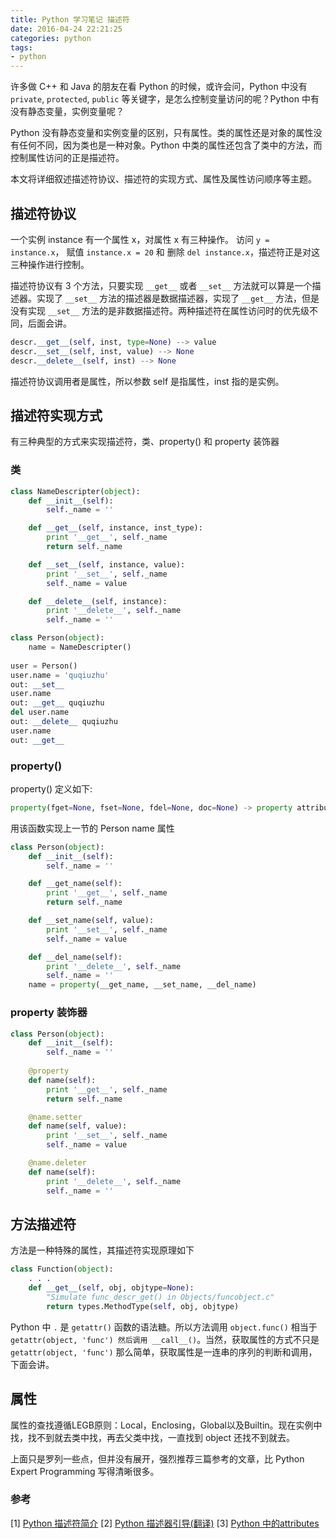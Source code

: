 ```yaml
---
title: Python 学习笔记 描述符
date: 2016-04-24 22:21:25
categories: python
tags:
- python
---
```

许多做 C++ 和 Java 的朋友在看 Python 的时候，或许会问，Python 中没有 `private`, `protected`, `public` 等关键字，是怎么控制变量访问的呢？Python 中有没有静态变量，实例变量呢？ 

Python 没有静态变量和实例变量的区别，只有属性。类的属性还是对象的属性没有任何不同，因为类也是一种对象。Python 中类的属性还包含了类中的方法，而控制属性访问的正是描述符。

本文将详细叙述描述符协议、描述符的实现方式、属性及属性访问顺序等主题。
<!-- more -->
## 描述符协议
一个实例 instance 有一个属性 x，对属性 x 有三种操作。 访问 `y = instance.x`， 赋值 `instance.x = 20` 和 删除 `del instance.x`，描述符正是对这三种操作进行控制。 

描述符协议有 3 个方法，只要实现 `__get__` 或者 `__set__` 方法就可以算是一个描述器。实现了 `__set__` 方法的描述器是数据描述器，实现了 `__get__` 方法，但是没有实现 `__set__` 方法的是非数据描述符。两种描述符在属性访问时的优先级不同，后面会讲。

```py
descr.__get__(self, inst, type=None) --> value
descr.__set__(self, inst, value) --> None
descr.__delete__(self, inst) --> None
```

描述符协议调用者是属性，所以参数 self 是指属性，inst 指的是实例。

## 描述符实现方式
有三种典型的方式来实现描述符，类、property() 和 property 装饰器 

### 类

```py
class NameDescripter(object):
    def __init__(self):
        self._name = ''

    def __get__(self, instance, inst_type):
        print '__get__', self._name
        return self._name

    def __set__(self, instance, value):
        print '__set__', self._name
        self._name = value

    def __delete__(self, instance):
        print '__delete__', self._name
        self._name = ''

class Person(object):
    name = NameDescripter()
    
user = Person()
user.name = 'quqiuzhu' 
out: __set__
user.name  
out: __get__ quqiuzhu
del user.name
out: __delete__ quqiuzhu
user.name
out: __get__
```

### property()
property() 定义如下:

```py
property(fget=None, fset=None, fdel=None, doc=None) -> property attribute
```
用该函数实现上一节的 Person name 属性

```py
class Person(object):
    def __init__(self):
        self._name = ''

    def __get_name(self):
        print '__get__', self._name
        return self._name

    def __set_name(self, value):
        print '__set__', self._name
        self._name = value

    def __del_name(self):
        print '__delete__', self._name
        self._name = ''
    name = property(__get_name, __set_name, __del_name)
```

### property 装饰器

```py
class Person(object):
    def __init__(self):
        self._name = ''
        
    @property
    def name(self):
        print '__get__', self._name
        return self._name

    @name.setter
    def name(self, value):
        print '__set__', self._name
        self._name = value

    @name.deleter
    def name(self):
        print '__delete__', self._name
        self._name = ''
```

## 方法描述符
方法是一种特殊的属性，其描述符实现原理如下

```py
class Function(object):
    . . .
    def __get__(self, obj, objtype=None):
        "Simulate func_descr_get() in Objects/funcobject.c"
        return types.MethodType(self, obj, objtype)
```

Python 中 `.` 是 `getattr()` 函数的语法糖。所以方法调用 `object.func()` 相当于 `getattr(object, 'func') 然后调用 __call__()`。当然，获取属性的方式不只是 `getattr(object, 'func')` 那么简单，获取属性是一连串的序列的判断和调用，下面会讲。

## 属性
属性的查找遵循LEGB原则：Local，Enclosing，Global以及Builtin。现在实例中找，找不到就去类中找，再去父类中找，一直找到 object 还找不到就去。

上面只是罗列一些点，但并没有展开，强烈推荐三篇参考的文章，比 Python Expert Programming 写得清晰很多。

### 参考
[1]  [Python 描述符简介][ibm]
[2]  [Python 描述器引导(翻译)][intro]
[3]  [Python 中的attributes][attribute]

[ibm]: https://www.ibm.com/developerworks/cn/opensource/os-pythondescriptors/
[intro]: http://pyzh.readthedocs.org/en/latest/Descriptor-HOW-TO-Guide.html
[attribute]: http://wlwang41.github.io/content/python/python%E4%B8%AD%E7%9A%84attributes.html